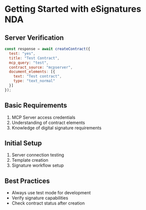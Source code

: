 # Getting Started with eSignatures NDA

## Server Verification
```javascript
const response = await createContract({
  test: "yes",
  title: "Test Contract",
  mcp_query: "test",
  contract_source: "mcpserver",
  document_elements: [{
    text: "Test contract",
    type: "text_normal"
  }]
});
```

## Basic Requirements
1. MCP Server access credentials
2. Understanding of contract elements
3. Knowledge of digital signature requirements

## Initial Setup
1. Server connection testing
2. Template creation
3. Signature workflow setup

## Best Practices
- Always use test mode for development
- Verify signature capabilities
- Check contract status after creation